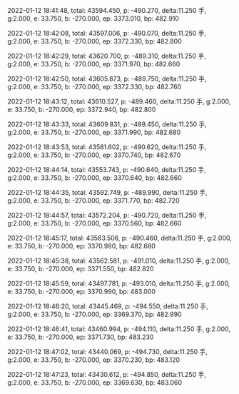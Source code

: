 2022-01-12 18:41:48, total: 43594.450, p: -490.270, delta:11.250 手, g:2.000, e: 33.750, b: -270.000, ep: 3373.010, bp: 482.910

2022-01-12 18:42:08, total: 43597.006, p: -490.070, delta:11.250 手, g:2.000, e: 33.750, b: -270.000, ep: 3372.330, bp: 482.800

2022-01-12 18:42:29, total: 43620.700, p: -489.310, delta:11.250 手, g:2.000, e: 33.750, b: -270.000, ep: 3371.970, bp: 482.660

2022-01-12 18:42:50, total: 43605.873, p: -489.750, delta:11.250 手, g:2.000, e: 33.750, b: -270.000, ep: 3372.330, bp: 482.760

2022-01-12 18:43:12, total: 43610.527, p: -489.460, delta:11.250 手, g:2.000, e: 33.750, b: -270.000, ep: 3372.940, bp: 482.800

2022-01-12 18:43:33, total: 43609.831, p: -489.450, delta:11.250 手, g:2.000, e: 33.750, b: -270.000, ep: 3371.990, bp: 482.680

2022-01-12 18:43:53, total: 43581.602, p: -490.620, delta:11.250 手, g:2.000, e: 33.750, b: -270.000, ep: 3370.740, bp: 482.670

2022-01-12 18:44:14, total: 43553.743, p: -490.640, delta:11.250 手, g:2.000, e: 33.750, b: -270.000, ep: 3370.640, bp: 482.660

2022-01-12 18:44:35, total: 43592.749, p: -489.990, delta:11.250 手, g:2.000, e: 33.750, b: -270.000, ep: 3371.770, bp: 482.720

2022-01-12 18:44:57, total: 43572.204, p: -490.720, delta:11.250 手, g:2.000, e: 33.750, b: -270.000, ep: 3370.560, bp: 482.660

2022-01-12 18:45:17, total: 43583.506, p: -490.460, delta:11.250 手, g:2.000, e: 33.750, b: -270.000, ep: 3370.980, bp: 482.680

2022-01-12 18:45:38, total: 43562.581, p: -491.010, delta:11.250 手, g:2.000, e: 33.750, b: -270.000, ep: 3371.550, bp: 482.820

2022-01-12 18:45:59, total: 43497.781, p: -493.010, delta:11.250 手, g:2.000, e: 33.750, b: -270.000, ep: 3370.990, bp: 483.000

2022-01-12 18:46:20, total: 43445.469, p: -494.550, delta:11.250 手, g:2.000, e: 33.750, b: -270.000, ep: 3369.370, bp: 482.990

2022-01-12 18:46:41, total: 43460.994, p: -494.110, delta:11.250 手, g:2.000, e: 33.750, b: -270.000, ep: 3371.730, bp: 483.230

2022-01-12 18:47:02, total: 43440.069, p: -494.730, delta:11.250 手, g:2.000, e: 33.750, b: -270.000, ep: 3370.230, bp: 483.120

2022-01-12 18:47:23, total: 43430.612, p: -494.850, delta:11.250 手, g:2.000, e: 33.750, b: -270.000, ep: 3369.630, bp: 483.060